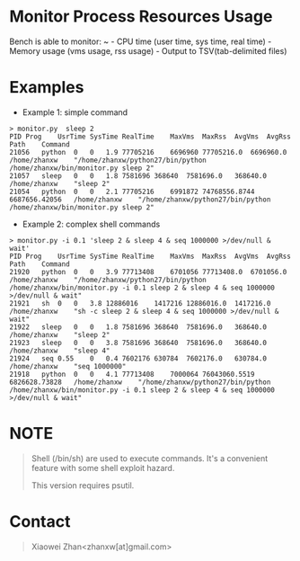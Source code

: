 Monitor Process Resources Usage
===============================

Bench is able to monitor:
  ~ -   CPU time (user time, sys time, real time)
    -   Memory usage (vms usage, rss usage)
    -   Output to TSV(tab-delimited files)

Examples
========

-   Example 1: simple command

<!-- -->

    > monitor.py  sleep 2
    PID Prog    UsrTime SysTime RealTime    MaxVms  MaxRss  AvgVms  AvgRss  Path    Command
    21056   python  0   0   1.9 77705216    6696960 77705216.0  6696960.0   /home/zhanxw    "/home/zhanxw/python27/bin/python /home/zhanxw/bin/monitor.py sleep 2"
    21057   sleep   0   0   1.8 7581696 368640  7581696.0   368640.0    /home/zhanxw    "sleep 2"
    21054   python  0   0   2.1 77705216    6991872 74768556.8744   6687656.42056   /home/zhanxw    "/home/zhanxw/python27/bin/python /home/zhanxw/bin/monitor.py sleep 2"

-   Example 2: complex shell commands

<!-- -->

    > monitor.py -i 0.1 'sleep 2 & sleep 4 & seq 1000000 >/dev/null & wait'
    PID Prog    UsrTime SysTime RealTime    MaxVms  MaxRss  AvgVms  AvgRss  Path    Command
    21920   python  0   0   3.9 77713408    6701056 77713408.0  6701056.0   /home/zhanxw    "/home/zhanxw/python27/bin/python /home/zhanxw/bin/monitor.py -i 0.1 sleep 2 & sleep 4 & seq 1000000 >/dev/null & wait"
    21921   sh  0   0   3.8 12886016    1417216 12886016.0  1417216.0   /home/zhanxw    "sh -c sleep 2 & sleep 4 & seq 1000000 >/dev/null & wait"
    21922   sleep   0   0   1.8 7581696 368640  7581696.0   368640.0    /home/zhanxw    "sleep 2"
    21923   sleep   0   0   3.8 7581696 368640  7581696.0   368640.0    /home/zhanxw    "sleep 4"
    21924   seq 0.55    0   0.4 7602176 630784  7602176.0   630784.0    /home/zhanxw    "seq 1000000"
    21918   python  0   0   4.1 77713408    7000064 76043060.5519   6826628.73828   /home/zhanxw    "/home/zhanxw/python27/bin/python /home/zhanxw/bin/monitor.py -i 0.1 sleep 2 & sleep 4 & seq 1000000 >/dev/null & wait"

NOTE
====

> Shell (/bin/sh) are used to execute commands. It's a convenient
> feature with some shell exploit hazard.
>
> This version requires psutil.

Contact
=======

> Xiaowei Zhan<zhanxw[at]gmail.com\>

